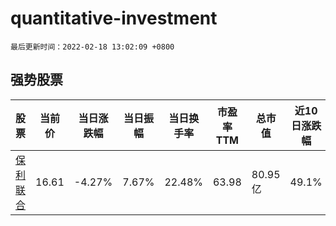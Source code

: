 # quantitative-investment

`最后更新时间：2022-02-18 13:02:09 +0800`

## 强势股票

|股票|当前价|当日涨跌幅|当日振幅|当日换手率|市盈率TTM|总市值|近10日涨跌幅|
|----|----|----|----|----|----|----|----|
|[保利联合](https://xueqiu.com/S/SZ002037)|16.61|-4.27%|7.67%|22.48%|63.98|80.95亿|49.1%|
